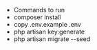 - Commands to run
- composer install
- copy .env.example .env
- php artisan key:generate
- php artisan migrate --seed
